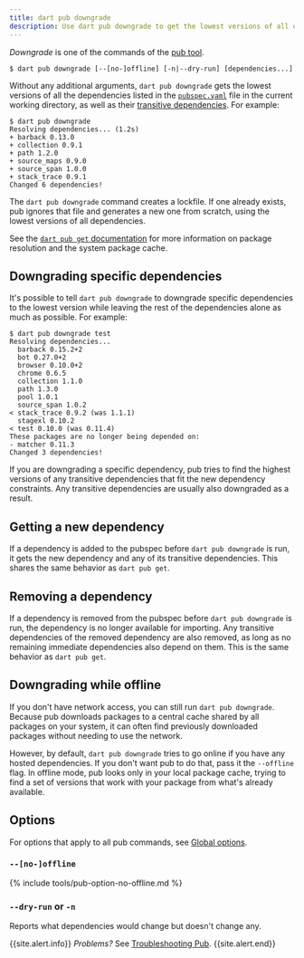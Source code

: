 ```yaml
---
title: dart pub downgrade
description: Use dart pub downgrade to get the lowest versions of all dependencies used by your Dart application.
---
```


_Downgrade_ is one of the commands of the [pub tool](/tools/pub/cmd).

```nocode
$ dart pub downgrade [--[no-]offline] [-n|--dry-run] [dependencies...] 
```

Without any additional arguments, `dart pub downgrade` gets the lowest versions of
all the dependencies listed in the [`pubspec.yaml`](/tools/pub/pubspec) file
in the current working directory, as well as their [transitive
dependencies](/tools/pub/glossary#transitive-dependency).
For example:

```terminal
$ dart pub downgrade
Resolving dependencies... (1.2s)
+ barback 0.13.0
+ collection 0.9.1
+ path 1.2.0
+ source_maps 0.9.0
+ source_span 1.0.0
+ stack_trace 0.9.1
Changed 6 dependencies!
```

The `dart pub downgrade` command creates a lockfile. If one already exists,
pub ignores that file and generates a new one from scratch, using the lowest
versions of all dependencies.

See the [`dart pub get` documentation](/tools/pub/cmd/pub-get) for more information
on package resolution and the system package cache.


## Downgrading specific dependencies

It's possible to tell `dart pub downgrade` to downgrade specific dependencies to the
lowest version while leaving the rest of the dependencies alone as much as
possible. For example:

```terminal
$ dart pub downgrade test
Resolving dependencies...
  barback 0.15.2+2
  bot 0.27.0+2
  browser 0.10.0+2
  chrome 0.6.5
  collection 1.1.0
  path 1.3.0
  pool 1.0.1
  source_span 1.0.2
< stack_trace 0.9.2 (was 1.1.1)
  stagexl 0.10.2
< test 0.10.0 (was 0.11.4)
These packages are no longer being depended on:
- matcher 0.11.3
Changed 3 dependencies!
```

If you are downgrading a specific dependency, pub tries to find the
highest versions of any transitive dependencies that fit the new dependency
constraints. Any transitive dependencies are usually also downgraded
as a result.


## Getting a new dependency

If a dependency is added to the pubspec before `dart pub downgrade` is run,
it gets the new dependency and any of its transitive dependencies.
This shares the same behavior as `dart pub get`.


## Removing a dependency

If a dependency is removed from the pubspec before `dart pub downgrade` is run,
the dependency is no longer available for importing.
Any transitive dependencies of the removed dependency are also removed,
as long as no remaining immediate dependencies also depend on them.
This is the same behavior as `dart pub get`.


## Downgrading while offline

If you don't have network access, you can still run `dart pub downgrade`.
Because pub downloads packages to a central cache shared by all packages
on your system, it can often find previously downloaded packages
without needing to use the network.

However, by default, `dart pub downgrade` tries to go online if you
have any hosted dependencies.
If you don't want pub to do that, pass it the `--offline` flag.
In offline mode, pub looks only in your local package cache,
trying to find a set of versions that work with your package from what's already
available.



## Options

For options that apply to all pub commands, see
[Global options](/tools/pub/cmd#global-options).

### `--[no-]offline`

{% include tools/pub-option-no-offline.md %}

### `--dry-run` or `-n`

Reports what dependencies would change but doesn't change any.


{{site.alert.info}}
  *Problems?*
  See [Troubleshooting Pub](/tools/pub/troubleshoot).
{{site.alert.end}}
